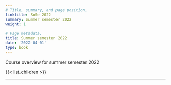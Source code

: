 ```yaml
---
# Title, summary, and page position.
linktitle: SoSe 2022
summary: Summer semester 2022
weight: 1

# Page metadata.
title: Summer semester 2022
date: '2022-04-01'
type: book
---
```


Course overview for summer semester 2022

{{< list_children >}}

---
